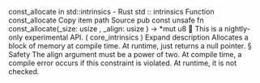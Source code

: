 const_allocate in std::intrinsics - Rust
std
::
intrinsics
Function
const_allocate
Copy item path
Source
pub const unsafe fn const_allocate(_size:
usize
, _align:
usize
) ->
*mut
u8
🔬
This is a nightly-only experimental API. (
core_intrinsics
)
Expand description
Allocates a block of memory at compile time.
At runtime, just returns a null pointer.
§
Safety
The
align
argument must be a power of two.
At compile time, a compile error occurs if this constraint is violated.
At runtime, it is not checked.